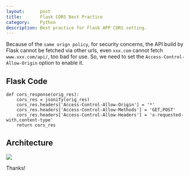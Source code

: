 ```yaml
---
layout:      post
title:       Flask CORS Best Practice
category:    Python
description: Best practice for Flask APP CORS setting.
---
```


Because of the `same orign policy`, for security concerns, the API build by Flask cannot be fetched via other urls, even `xxx.com` cannot fetch `www.xxx.com/api/`, too bad for use. So, we need to set the `Access-Control-Allow-Origin` option to enable it.

## Flask Code ##
```
def cors_response(orig_res):
    cors_res = jsonify(orig_res)
    cors_res.headers['Access-Control-Allow-Origin'] = '*'
    cors_res.headers['Access-Control-Allow-Methods'] = 'GET,POST'
    cors_res.headers['Access-Control-Allow-Headers'] = 'x-requested-with,content-type'
    return cors_res
```

## Architecture ##  
[![]({{site.baseurl}}/assets/img/CORS.png)]({{site.baseurl}}/assets/img/CORS.png)  


Thanks!  